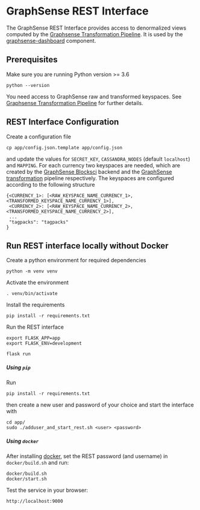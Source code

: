 # GraphSense REST Interface

The GraphSense REST Interface provides access to denormalized views computed
by the [Graphsense Transformation Pipeline][graphsense-transformation].
It is used by the [graphsense-dashboard][graphsense-dashboard] component.

## Prerequisites

Make sure you are running Python version >= 3.6

    python --version

You need access to GraphSense raw and transformed keyspaces. See [Graphsense Transformation Pipeline][graphsense-transformation] for further details.


## REST Interface Configuration

Create a configuration file

    cp app/config.json.template app/config.json

and update the values for `SECRET_KEY`, `CASSANDRA_NODES` (default
`localhost`) and `MAPPING`. For each currency two keyspaces are needed, which
are created by the [GraphSense Blocksci][graphsense-blocksci] backend and the
[GraphSense transformation][graphsense-transformation] pipeline respectively.
The keyspaces are configured according to the following structure

    {<CURRENCY_1>: [<RAW_KEYSPACE_NAME_CURRENCY_1>, <TRANSFORMED_KEYSPACE_NAME_CURRENCY_1>],
     <CURRENCY_2>: [<RAW_KEYSPACE_NAME_CURRENCY_2>, <TRANSFORMED_KEYSPACE_NAME_CURRENCY_2>],
     ...
     "tagpacks": "tagpacks"
    }

## Run REST interface locally without Docker

Create a python environment for required dependencies

    python -m venv venv

Activate the environment

    . venv/bin/activate

Install the requirements

    pip install -r requirements.txt

Run the REST interface

    export FLASK_APP=app
    export FLASK_ENV=development

    flask run


##### Using `pip`

Run 

    pip install -r requirements.txt

then create a new user and password of your choice and start the interface with

    cd app/
    sudo ./adduser_and_start_rest.sh <user> <password>

##### Using `docker`

After installing [docker][docker], set the REST password (and username)
in `docker/build.sh` and run:

    docker/build.sh
    docker/start.sh

Test the service in your browser:

    http://localhost:9000

[graphsense-blocksci]: https://github.com/graphsense/graphsense-blocksci
[graphsense-transformation]: https://github.com/graphsense/graphsense-transformation
[graphsense-dashboard]: https://github.com/graphsense/graphsense-dashboard
[docker]: https://docs.docker.com/install
